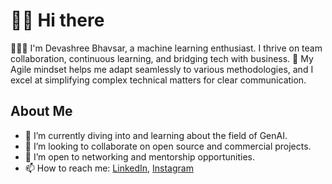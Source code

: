 # 👋🏻 Hi there

🙋🏻‍♀️ I'm Devashree Bhavsar, a machine learning enthusiast. I thrive on team collaboration, continuous learning, and bridging tech with business. 🧠 My Agile mindset helps me adapt seamlessly to various methodologies, and I excel at simplifying complex technical matters for clear communication.

## About Me

- 🌱 I’m currently diving into and learning about the field of GenAI.
- 👯 I’m looking to collaborate on open source and commercial projects.
- 🤝 I’m open to networking and mentorship opportunities.
- 📫 How to reach me: [LinkedIn](http://www.linkedin.com/in/devashree-bhavsar-234489140), [Instagram](https://www.instagram.com/_devashreeee/?igshid=MXFxcjdhaTZtaHBzYQ%3D%3D&utm_source=qr)


